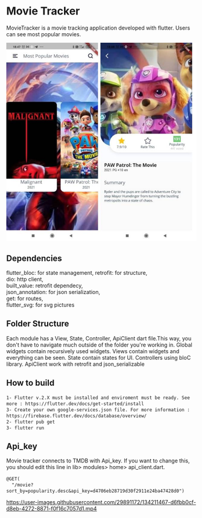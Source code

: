 # Movie Tracker

MovieTracker is a movie tracking application developed with flutter. Users can see most popular movies.

<img src="https://github.com/osmantuzcu2/movie_tracker/blob/retrofit/assets/images/screenshot.jpg?raw=true">


## Dependencies
  flutter_bloc: for state management, 
  retrofit: for structure,  
  dio:  http client,  
  built_value: retrofit dependecy,  
  json_annotation: for json serialization,  
  get: for routes,  
  flutter_svg: for svg pictures 

## Folder Structure
Each module has a View, State, Controller, ApiClient dart file.This way, you don't have to navigate much outside of the folder you're working in.
Global widgets contain recursively used widgets.
Views contain widgets and everything can be seen.
State contain states for UI.
Controllers using bloC library.
ApiClient work with retrofit and json_serializable


## How to build
    1- Flutter v.2.X must be installed and enviroment must be ready. See more : https://flutter.dev/docs/get-started/install
    3- Create your own google-services.json file. For more information : https://firebase.flutter.dev/docs/database/overview/
    2- flutter pub get
    3- flutter run




## Api_key
Movie tracker connects to TMDB with Api_key. If you want to change this, you should edit this line in lib> modules> home> api_client.dart.

    @GET(
      "/movie?sort_by=popularity.desc&api_key=d4706eb28719d30f2911e24ba47428d0")
      
https://user-images.githubusercontent.com/29891172/134211467-d6fbb0cf-d8eb-4272-8871-f0f16c7057d1.mp4
